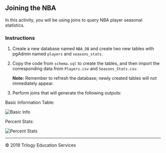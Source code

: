 ## Joining the NBA

In this activity, you will be using joins to query NBA player seasonal statistics.

### Instructions

1. Create a new database named `NBA_DB` and create two new tables with pgAdmin named `players` and `seasons_stats`.

2. Copy the code from `schema.sql`  to create the tables, and then import the corresponding data from `Players.csv` and `Seasons_Stats.csv`.

    **Note:** Remember to refresh the database; newly created tables will not immediately appear.

3. Perform joins that will generate the following outputs:

  Basic Information Table:

![Basic Info](Images/basic_info.png)

  Percent Stats:

![Percent Stats](Images/percent_stats.png)

---

© 2019 Trilogy Education Services
